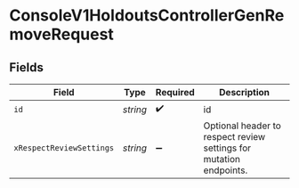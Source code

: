 # ConsoleV1HoldoutsControllerGenRemoveRequest


## Fields

| Field                                                              | Type                                                               | Required                                                           | Description                                                        |
| ------------------------------------------------------------------ | ------------------------------------------------------------------ | ------------------------------------------------------------------ | ------------------------------------------------------------------ |
| `id`                                                               | *string*                                                           | :heavy_check_mark:                                                 | id                                                                 |
| `xRespectReviewSettings`                                           | *string*                                                           | :heavy_minus_sign:                                                 | Optional header to respect review settings for mutation endpoints. |